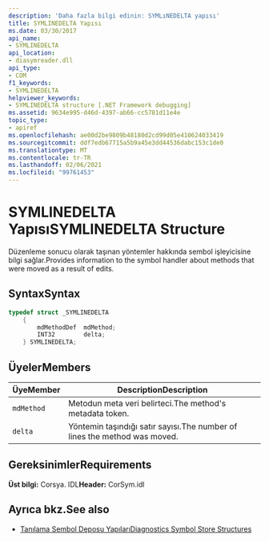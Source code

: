 ```yaml
---
description: 'Daha fazla bilgi edinin: SYMLıNEDELTA yapısı'
title: SYMLINEDELTA Yapısı
ms.date: 03/30/2017
api_name:
- SYMLINEDELTA
api_location:
- diasymreader.dll
api_type:
- COM
f1_keywords:
- SYMLINEDELTA
helpviewer_keywords:
- SYMLINEDELTA structure [.NET Framework debugging]
ms.assetid: 9634e995-d46d-4397-ab66-cc5781d11e4e
topic_type:
- apiref
ms.openlocfilehash: ae00d2be9809b48180d2cd99d05e410624033419
ms.sourcegitcommit: ddf7edb67715a5b9a45e3dd44536dabc153c1de0
ms.translationtype: MT
ms.contentlocale: tr-TR
ms.lasthandoff: 02/06/2021
ms.locfileid: "99761453"
---
```

# <a name="symlinedelta-structure"></a><span data-ttu-id="ac09f-103">SYMLINEDELTA Yapısı</span><span class="sxs-lookup"><span data-stu-id="ac09f-103">SYMLINEDELTA Structure</span></span>

<span data-ttu-id="ac09f-104">Düzenleme sonucu olarak taşınan yöntemler hakkında sembol işleyicisine bilgi sağlar.</span><span class="sxs-lookup"><span data-stu-id="ac09f-104">Provides information to the symbol handler about methods that were moved as a result of edits.</span></span>  
  
## <a name="syntax"></a><span data-ttu-id="ac09f-105">Syntax</span><span class="sxs-lookup"><span data-stu-id="ac09f-105">Syntax</span></span>  
  
```cpp  
typedef struct _SYMLINEDELTA  
    {  
        mdMethodDef  mdMethod;  
        INT32        delta;  
    } SYMLINEDELTA;  
```  
  
## <a name="members"></a><span data-ttu-id="ac09f-106">Üyeler</span><span class="sxs-lookup"><span data-stu-id="ac09f-106">Members</span></span>  
  
|<span data-ttu-id="ac09f-107">Üye</span><span class="sxs-lookup"><span data-stu-id="ac09f-107">Member</span></span>|<span data-ttu-id="ac09f-108">Description</span><span class="sxs-lookup"><span data-stu-id="ac09f-108">Description</span></span>|  
|------------|-----------------|  
|`mdMethod`|<span data-ttu-id="ac09f-109">Metodun meta veri belirteci.</span><span class="sxs-lookup"><span data-stu-id="ac09f-109">The method's metadata token.</span></span>|  
|`delta`|<span data-ttu-id="ac09f-110">Yöntemin taşındığı satır sayısı.</span><span class="sxs-lookup"><span data-stu-id="ac09f-110">The number of lines the method was moved.</span></span>|  
  
## <a name="requirements"></a><span data-ttu-id="ac09f-111">Gereksinimler</span><span class="sxs-lookup"><span data-stu-id="ac09f-111">Requirements</span></span>  

 <span data-ttu-id="ac09f-112">**Üst bilgi:** Corsya. IDL</span><span class="sxs-lookup"><span data-stu-id="ac09f-112">**Header:** CorSym.idl</span></span>  
  
## <a name="see-also"></a><span data-ttu-id="ac09f-113">Ayrıca bkz.</span><span class="sxs-lookup"><span data-stu-id="ac09f-113">See also</span></span>

- [<span data-ttu-id="ac09f-114">Tanılama Sembol Deposu Yapıları</span><span class="sxs-lookup"><span data-stu-id="ac09f-114">Diagnostics Symbol Store Structures</span></span>](diagnostics-symbol-store-structures.md)
